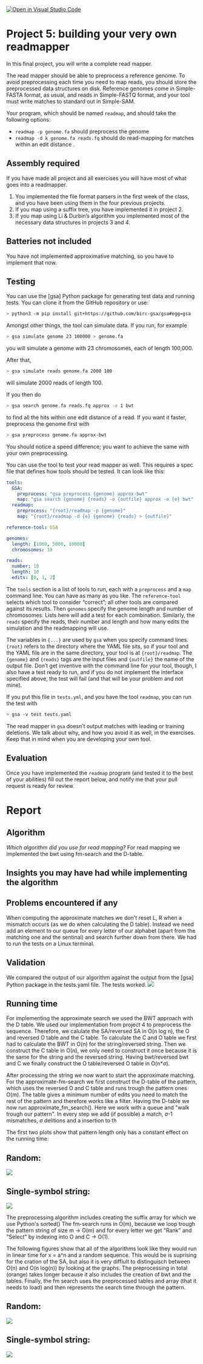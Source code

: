 [![Open in Visual Studio Code](https://classroom.github.com/assets/open-in-vscode-c66648af7eb3fe8bc4f294546bfd86ef473780cde1dea487d3c4ff354943c9ae.svg)](https://classroom.github.com/online_ide?assignment_repo_id=9454883&assignment_repo_type=AssignmentRepo)
# Project 5: building your very own readmapper

In this final project, you will write a complete read mapper.

The read mapper should be able to preprocess a reference genome. To avoid preprocessing each time you need to map reads, you should store the preprocessed data structures on disk. Reference genomes come in Simple-FASTA format, as usual, and reads in Simple-FASTQ format, and your tool must write matches to standard out in Simple-SAM.

Your program, which should be named `readmap`, and should take the following options:

* `readmap -p genome.fa` should preprocess the genome
* `readmap -d k genome.fa reads.fq` should do read-mapping for matches within an edit distance .


## Assembly required

If you have made all project and all exercises you will have most of what goes into a readmapper.

1. You implemented the file format parsers in the first week of the class, and you have been using them in the four previous projects.
2. If you map using a suffix tree, you have implemented it in project 2.
3. If you map using Li & Durbin’s algorithm you implemented most of the necessary data structures in projects 3 and 4.

## Batteries not included

You have not implemented approximative matching, so you have to implement that now.

## Testing

You can use the [gsa] Python package for generating test data and running tests. You can clone it from the GitHub repository or use:

```bash
> python3 -m pip install git+https://github.com/birc-gsa/gsa#egg=gsa
```

Amongst other things, the tool can simulate data. If you run, for example

```bash
> gsa simulate genome 23 100000 > genome.fa
```

you will simulate a genome with 23 chromosomes, each of length 100,000.

After that,

```bash
> gsa simulate reads genome.fa 2000 100
```

will simulate 2000 reads of length 100.

If you then do

```bash
> gsa search genome.fa reads.fq approx -e 1 bwt
```

to find all the hits within one edit distance of a read. If you want it faster, preprocess the genome first with

```bash
> gsa preprocess genome.fa approx-bwt
```

You should notice a speed difference; you want to achieve the same with your own preprocessing.

You can use the tool to test your read mapper as well. This requires a spec file that defines how tools should be tested. It can look like this:

```yaml
tools:
  GSA:
    preprocess: "gsa preprocess {genome} approx-bwt"
    map: "gsa search {genome} {reads} -o {outfile} approx -e {e} bwt"
  readmap:
    preprocess: "{root}/readmap -p {genome}"
    map: "{root}/readmap -d {e} {genome} {reads} > {outfile}"

reference-tool: GSA

genomes:
  length: [1000, 5000, 10000]
  chromosomes: 10

reads:
  number: 10
  length: 10
  edits: [0, 1, 2]
```

The `tools` section is a list of tools to run, each with a `preprocess` and a `map` command line. You can have as many as you like. The `reference-tool` selects which tool to consider “correct”; all other tools are compared against its results. Then `genomes` specify the genome length and number of chromosomes. Lists here will add a test for each combination. Similarly, the `reads` specify the reads, their number and length and how many edits the simulation and the readmapping will use.

The variables in `{...}` are used by `gsa` when you specify command lines. `{root}` refers to the directory where the YAML file sits, so if your tool and the YAML file are in the same directory, your tool is at `{root}/readmap`. The `{genome}` and `{reads}` tags are the input files and `{outfile}` the name of the output file. Don’t get inventive with the command line for your tool, though, I also have a test ready to run, and if you do not implement the interface specified above, the test will fail (and that will be your problem and not mine).

If you put this file in `tests.yml`, and you have the tool `readmap`, you can run the test with

```bash
> gsa -v test tests.yaml
```

The read mapper in `gsa` doesn’t output matches with leading or training deletions. We talk about why, and how you avoid it as well, in the exercises. Keep that in mind when you are developing your own tool.

## Evaluation

Once you have implemented the `readmap` program (and tested it to the best of your abilities) fill out the report below, and notify me that your pull request is ready for review.

# Report

## Algorithm

*Which algorithm did you use for read mapping?*
For read mapping we implemented the bwt using fm-search and the D-table.

## Insights you may have had while implementing the algorithm


## Problems encountered if any
When computing the approximate matches we don't reset L, R when a mismatch occurs (as we do when calculating the D table). Instead we need add an element to our queue for every letter of our alphabet (apart from the matching one and the sentinal) and search further down from there.
We had to run the tests on a Linux terminal.

## Validation
We compared the output of our algorithm against the output from the [gsa] Python package in the tests.yaml file.
The tests worked.
![](fig/testing.png)

## Running time
For implementing the approximate search we used the BWT approach with the D table. 
We used our implementation from project 4 to preprocess the sequence. Therefore, we calulate the SA/reversed SA in O(n log n), the O and reversed O table and the C table. To calculate the C and O table we first had to calculate the BWT in O(n) for the string/reversed string. Then we construct the C table in O(n), we only need to construct it once because it is the same for the string and the reversed string.
Having bwt/reversed bwt and C we finally construct the O table/reversed O table in O(n*$\sigma$).

After processing the string we now want to start the approximate matching.
For the approximate-fm-search we first construct the D-table of the pattern, which uses the reversed O and C table and runs trough the pattern ones O(m). The table gives a minimum number of edits you need to match the rest of the pattern and therefore works like a filter. 
Having the D-table we now run approximate_fm_search(). Here we work with a queue and "walk trough our pattern". In every step we add (if possible) a match, $\sigma$-1 mismatches, $\sigma$ delitions and a insertion to th

The first two plots show that pattern length only has a constant effect on the running time:

## Random:
![](time/random_multiple_patterns.png)


## Single-symbol string:
![](time/single_multiple_patterns.png)


The preprocessing algorithm includes creating the suffix array for which we use Python's sorted() 
The fm-search runs in O(m), because we loop trough the pattern string of size m -> O(m) and for every letter we get "Rank" and "Select" by indexing into O and C -> O(1).

The following figures show that all of the algorithms look like they would run in linear time for x = a^n and a random sequence. This would be is suprising for the cration of the SA, but also it is very diffiult to distinguisch between O(n) and O(n log(n)) by looking at the graphs. The preprocessing in total (orange) takes longer because it also includes the creation of bwt and the tables. 
Finally, the fm search uses the preprocessed tables and array (that it needs to load) and then represents the search time through the pattern. 

## Random:
![](time/random.png)


## Single-symbol string:
![](time/single.png)

